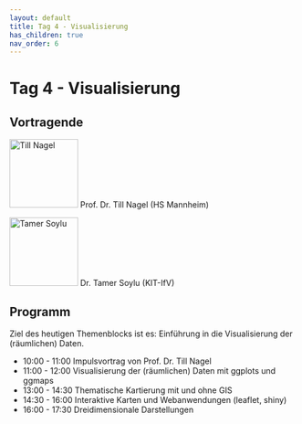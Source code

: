 ```yaml
---
layout: default
title: Tag 4 - Visualisierung
has_children: true
nav_order: 6
---
```


# Tag 4 - Visualisierung
## Vortragende
<p>
<img src="https://raw.githubusercontent.com/heikalab/urbandatascience/main/images/nagel.jpg" alt="Till Nagel" style="align:left;  width:width:120px;height:120px;">
Prof. Dr. Till Nagel (HS Mannheim)
</p>

<p>
<img src="https://raw.githubusercontent.com/heikalab/urbandatascience/main/images/soylu.jpg" alt="Tamer Soylu" style="align:left; width:width:120px;height:120px;">
Dr. Tamer Soylu (KIT-IfV)
</p> 

## Programm
Ziel des heutigen Themenblocks ist es: Einführung in die Visualisierung der (räumlichen) Daten.

* 10:00 - 11:00 Impulsvortrag von Prof. Dr. Till Nagel
* 11:00 - 12:00 Visualisierung der (räumlichen) Daten mit ggplots und ggmaps 
* 13:00 - 14:30 Thematische Kartierung mit und ohne GIS
* 14:30 - 16:00 Interaktive Karten und Webanwendungen (leaflet, shiny)
* 16:00 - 17:30 Dreidimensionale Darstellungen

